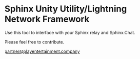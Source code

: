 # Sphinx Unity Utility/Lightning Network Framework

Use this tool to interface with your Sphinx relay and Sphinx.Chat.

Please feel free to contribute.

<partner@playentertainment.company>